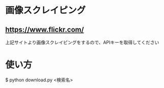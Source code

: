 # 画像スクレイピング

## https://www.flickr.com/

上記サイトより画像スクレイピングをするので、APIキーを取得してください

# 使い方
$ python download.py <検索名>
